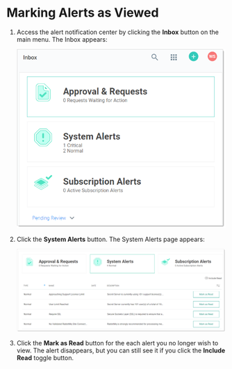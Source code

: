 [title]: # "Marking Alerts as Viewed"
[tags]: # "Alert, Inbox"
[priority]: #	"1000"

# Marking Alerts as Viewed

1. Access the alert notification center by clicking the **Inbox** button on the main menu. The Inbox appears:

   ![1568053330352](images/1568053330352.png)

1. Click the **System Alerts** button. The System Alerts page appears:

   ![image-20191204103455608](images/image-20191204103455608.png)

1. Click the **Mark as Read** button for the each alert you no longer wish to view. The alert disappears, but you can still see it if you click the **Include Read** toggle button.
